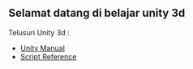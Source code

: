 ## Selamat datang di belajar unity 3d

Telusuri Unity 3d :
- [Unity Manual](https://belajar-unity3d.github.io/Manual/index.html)
- [Script Reference](https://belajar-unity3d.github.io/ScriptReference/index.html)
<!---
You can use the editor on GitHub to maintain and preview the content for your website in Markdown files.

Whenever you commit to this repository, GitHub Pages will run Jekyll to rebuild the pages in your site, from the content in your Markdown files.

### Markdown

Markdown is a lightweight and easy-to-use syntax for styling your writing. It includes conventions for

```markdown
Syntax highlighted code block

# Header 1
## Header 2
### Header 3

- Bulleted
- List

1. Numbered
2. List

**Bold** and _Italic_ and `Code` text

[Link](url) and ![Image](src)
```

For more details see Basic writing and formatting syntax.

### Jekyll Themes

Your Pages site will use the layout and styles from the Jekyll theme you have selected in your repository settings. The name of this theme is saved in the Jekyll `_config.yml` configuration file.

### Support or Contact

Having trouble with Pages? Check out our documentation or contact support and we’ll help you sort it out.
-->

